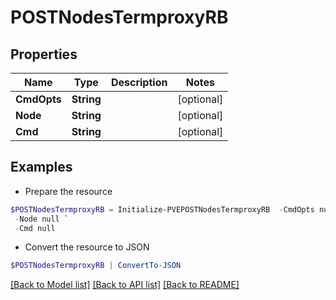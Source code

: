 # POSTNodesTermproxyRB
## Properties

Name | Type | Description | Notes
------------ | ------------- | ------------- | -------------
**CmdOpts** | **String** |  | [optional] 
**Node** | **String** |  | [optional] 
**Cmd** | **String** |  | [optional] 

## Examples

- Prepare the resource
```powershell
$POSTNodesTermproxyRB = Initialize-PVEPOSTNodesTermproxyRB  -CmdOpts null `
 -Node null `
 -Cmd null
```

- Convert the resource to JSON
```powershell
$POSTNodesTermproxyRB | ConvertTo-JSON
```

[[Back to Model list]](../README.md#documentation-for-models) [[Back to API list]](../README.md#documentation-for-api-endpoints) [[Back to README]](../README.md)

